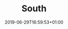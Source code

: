 ---
title: "South"
heading: "South"
description: "Follow our suggested motorcycle rides south from Northumberland into the Pennines and North Yorkshire."
linkTitle: "South"
date: 2019-06-29T16:59:53+01:00
tags_weight: 30
road_sign: "/img/signs/N. Yorkshire-8.png"
draft: false
aliases:
    - 
---
